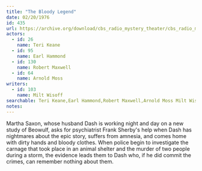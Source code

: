 ```yaml
---
title: "The Bloody Legend"
date: 02/20/1976
id: 435
url: https://archive.org/download/cbs_radio_mystery_theater/cbs_radio_mystery_theater-0401-0450.zip/cbs_radio_mystery_theater-0401-0450%2Fcbsrmt_0435_the_bloody_legend.mp3
actors:  
  - id: 26
    name: Teri Keane  
  - id: 95
    name: Earl Hammond  
  - id: 130
    name: Robert Maxwell  
  - id: 64
    name: Arnold Moss
writers:  
  - id: 103
    name: Milt Wisoff
searchable: Teri Keane,Earl Hammond,Robert Maxwell,Arnold Moss Milt Wisoff
notes:  
---
```

Martha Saxon, whose husband Dash is working night and day on a new study of Beowulf, asks for psychiatrist Frank Sherby's help when Dash has nightmares about the epic story, suffers from amnesia, and comes home with dirty hands and bloody clothes. When police begin to investigate the carnage that took place in an animal shelter and the murder of two people during a storm, the evidence leads them to Dash who, if he did commit the crimes, can remember nothing about them.